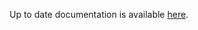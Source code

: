 <!-- DO NOT EDIT THIS FILE MANUALLY  -->
<!-- Please read the https://github.com/linuxserver/docker-rdesktop/blob/arch-i3/.github/CONTRIBUTING.md -->

Up to date documentation is available [here](https://github.com/linuxserver/docker-rdesktop/blob/master/README.md).
